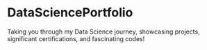 # DataSciencePortfolio
Taking you through my Data Science journey, showcasing projects, significant certifications, and fascinating codes!
